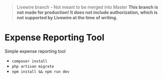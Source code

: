 > Livewire branch - Not meant to be merged into Master
__This branch is not made for production! It does not include authorization, which is not supported by Livewire at the time of writing.__

# Expense Reporting Tool
Simple expense reporting tool

- `composer install`
- `php artisan migrate`
- `npm install && npm run dev`
